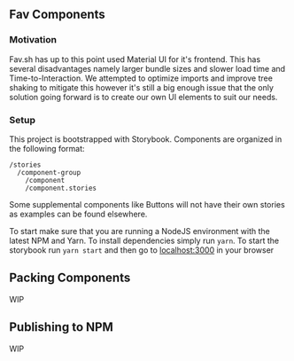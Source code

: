 ## Fav Components

### Motivation

Fav.sh has up to this point used Material UI for it's frontend. This has several disadvantages namely larger bundle sizes and slower load time and Time-to-Interaction. We attempted to optimize imports and improve tree shaking to mitigate this however it's still a big enough issue that the only solution going forward is to create our own UI elements to suit our needs.


### Setup

This project is bootstrapped with Storybook. Components are organized in the following format:

```
/stories
  /component-group
    /component
    /component.stories

```

Some supplemental components like Buttons will not have their own stories as examples can be found elsewhere.

To start make sure that you are running a NodeJS environment with the latest NPM and Yarn. To install dependencies simply run `yarn`. To start the storybook run `yarn start` and then go to [localhost:3000](http://localhost:3000) in your browser



## Packing Components

WIP

## Publishing to NPM

WIP